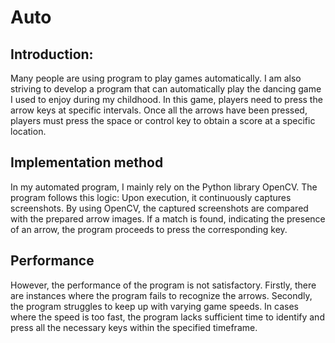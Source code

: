 # Auto
## Introduction:
Many people are using program to play games automatically. I am also striving to develop a program that can automatically play the dancing game I used to enjoy during my childhood. In this game, players need to press the arrow keys at specific intervals. Once all the arrows have been pressed, players must press the space or control key to obtain a score at a specific location.

## Implementation method
In my automated program, I mainly rely on the Python library OpenCV. The program follows this logic: Upon execution, it continuously captures screenshots. By using OpenCV, the captured screenshots are compared with the prepared arrow images. If a match is found, indicating the presence of an arrow, the program proceeds to press the corresponding key.

## Performance
However, the performance of the program is not satisfactory. Firstly, there are instances where the program fails to recognize the arrows. Secondly, the program struggles to keep up with varying game speeds. In cases where the speed is too fast, the program lacks sufficient time to identify and press all the necessary keys within the specified timeframe.
